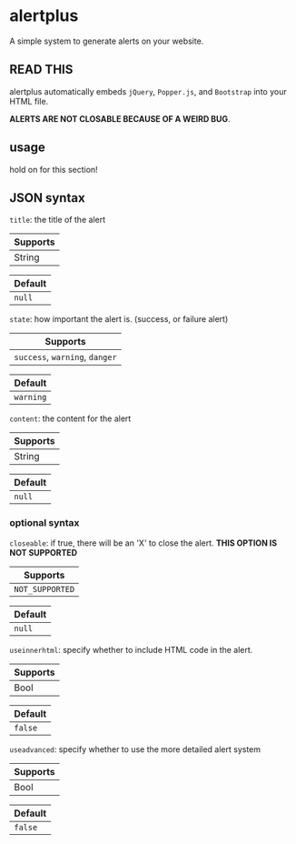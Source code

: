 # alertplus

A simple system to generate alerts on your website.

## READ THIS

alertplus automatically embeds `jQuery`, `Popper.js`, and `Bootstrap` into your HTML file.

**ALERTS ARE NOT CLOSABLE BECAUSE OF A WEIRD BUG**.

## usage

hold on for this section!

## JSON syntax

`title`: the title of the alert

|Supports|
|--------|
|String|

|Default|
|-|
|`null`|

`state`: how important the alert is. (success, or failure alert)

|Supports|
|-|
|`success`, `warning`, `danger`|

|Default|
|-|
|`warning`|

`content`: the content for the alert

|Supports|
|-|
|String|

|Default|
|-|
|`null`|

### optional syntax

`closeable`: if true, there will be an 'X' to close the alert. **THIS OPTION IS NOT SUPPORTED**

|Supports|
|-|
|`NOT_SUPPORTED`|

|Default|
|-|
|`null`|

`useinnerhtml`: specify whether to include HTML code in the alert.

|Supports|
|-|
|Bool|

|Default|
|-|
|`false`|

`useadvanced`: specify whether to use the more detailed alert system

|Supports|
|-|
|Bool|

|Default|
|-|
|`false`|